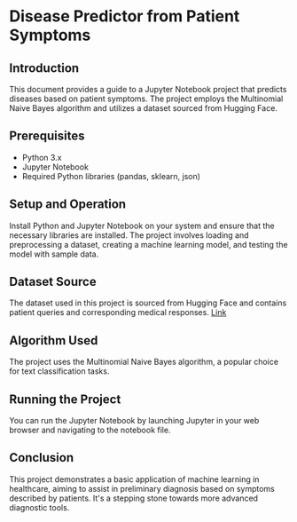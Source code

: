 
# Disease Predictor from Patient Symptoms

## Introduction

This document provides a guide to a Jupyter Notebook project that predicts diseases based on patient symptoms. The project employs the Multinomial Naive Bayes algorithm and utilizes a dataset sourced from Hugging Face.

## Prerequisites

- Python 3.x
- Jupyter Notebook
- Required Python libraries (pandas, sklearn, json)

## Setup and Operation

Install Python and Jupyter Notebook on your system and ensure that the necessary libraries are installed. The project involves loading and preprocessing a dataset, creating a machine learning model, and testing the model with sample data.

## Dataset Source

The dataset used in this project is sourced from Hugging Face and contains patient queries and corresponding medical responses. [Link](https://huggingface.co/datasets/fhai50032/Symptoms_to_disease_7k)

## Algorithm Used

The project uses the Multinomial Naive Bayes algorithm, a popular choice for text classification tasks.

## Running the Project

You can run the Jupyter Notebook by launching Jupyter in your web browser and navigating to the notebook file.

## Conclusion

This project demonstrates a basic application of machine learning in healthcare, aiming to assist in preliminary diagnosis based on symptoms described by patients. It's a stepping stone towards more advanced diagnostic tools.
